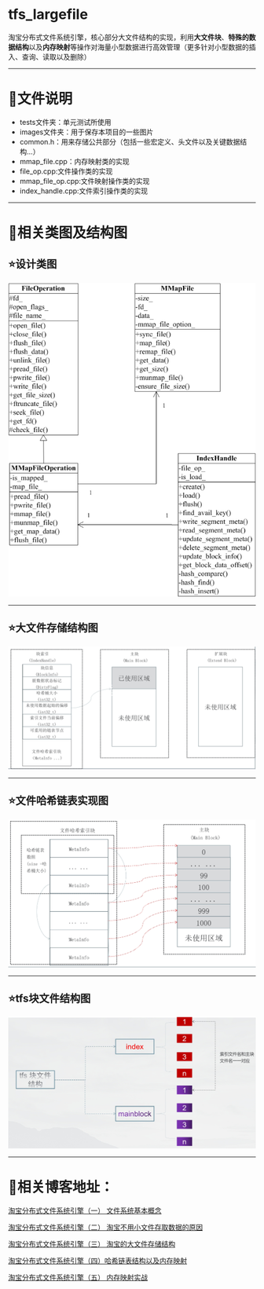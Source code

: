 # tfs_largefile
淘宝分布式文件系统引擎，核心部分大文件结构的实现，利用**大文件块**、**特殊的数据结构**以及**内存映射**等操作对海量小型数据进行高效管理（更多针对小型数据的插入、查询、读取以及删除）

---

# 📂文件说明

- tests文件夹：单元测试所使用
- images文件夹：用于保存本项目的一些图片
- common.h：用来存储公共部分（包括一些宏定义、头文件以及关键数据结构...）
- mmap_file.cpp：内存映射类的实现
- file_op.cpp:文件操作类的实现
- mmap_file_op.cpp:文件映射操作类的实现
- index_handle.cpp:文件索引操作类的实现

---

# 🚀相关类图及结构图

## ⭐设计类图
![设计类图](images/design_class.png)


---
## ⭐大文件存储结构图
![结构图](images/大文件存储结构图.png)

---
## ⭐文件哈希链表实现图
![链表实现图](images/文件哈希链表实现图.png)

---

## ⭐tfs块文件结构图
![结构图](images/tfs块文件结构.png)

--------
# 🍎相关博客地址： 
[淘宝分布式文件系统引擎（一） 文件系统基本概念](https://blog.csdn.net/Jacksqh/article/details/110955359)

[淘宝分布式文件系统引擎（二） 淘宝不用小文件存取数据的原因](https://blog.csdn.net/Jacksqh/article/details/111140881)

[淘宝分布式文件系统引擎（三） 淘宝的大文件存储结构](https://blog.csdn.net/Jacksqh/article/details/111186382)

[淘宝分布式文件系统引擎（四）哈希链表结构以及内存映射](https://blog.csdn.net/Jacksqh/article/details/111409479)

[淘宝分布式文件系统引擎（五） 内存映射实战](https://blog.csdn.net/Jacksqh/article/details/111463393)
